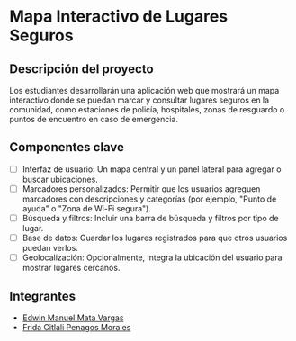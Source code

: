 # Mapa Interactivo de Lugares Seguros

## Descripción del proyecto

Los estudiantes desarrollarán una aplicación web que mostrará un mapa interactivo donde se puedan marcar y consultar lugares seguros en la comunidad, como estaciones de policía, hospitales, zonas de resguardo o puntos de encuentro en caso de emergencia.

## Componentes clave

- [ ] Interfaz de usuario: Un mapa central y un panel lateral para agregar o buscar ubicaciones.
- [ ] Marcadores personalizados: Permitir que los usuarios agreguen marcadores con descripciones y categorías (por ejemplo, "Punto de ayuda" o "Zona de Wi-Fi segura").
- [ ] Búsqueda y filtros: Incluir una barra de búsqueda y filtros por tipo de lugar.
- [ ] Base de datos: Guardar los lugares registrados para que otros usuarios puedan verlos.
- [ ] Geolocalización: Opcionalmente, integra la ubicación del usuario para mostrar lugares cercanos.

## Integrantes

- [Edwin Manuel Mata Vargas](https://github.com/edwin-vargas)
- [Frida Citlali Penagos Morales](www.google.com)